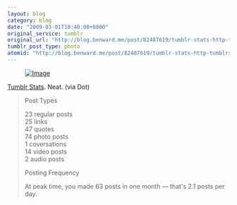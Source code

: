 ```yaml
---
layout: blog
category: blog
date: "2009-03-01T10:40:00+0000"
original_service: tumblr
original_url: "http://blog.benward.me/post/82487619/tumblr-stats-http-tumblrstats-com-benw-neat"
tumblr_post_type: photo
atomid: "http://blog.benward.me/post/82487619/tumblr-stats-http-tumblrstats-com-benw-neat"
---
```

<figure class="photo">
  <a href="http://tumblrstats.com/benw"><img src="http://benward.me/res/tumblr/media/82487619/0.jpg" alt="Image"></a>
</figure>

[Tumblr Stats](http://tumblrstats.com/benw). Neat. (via Dot)

> Post Types
>
> 23 regular posts<br>
> 25 links<br>
> 47 quotes<br>
> 74 photo posts<br>
> 1 coversations<br>
> 14 video posts<br>
> 2 audio posts
>
> Posting Frequency
>
> At peak time, you made 63 posts in one month — that's 2.1 posts per day.